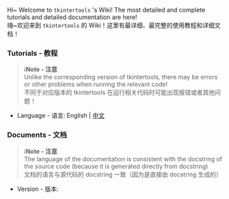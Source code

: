 Hi~ Welcome to `tkintertools` 's Wiki!
The most detailed and complete tutorials and detailed documentation are here!  
嗨~欢迎来到 `tkintertools` 的 Wiki！这里有最详细、最完整的使用教程和详细文档！

### Tutorials - 教程

> ℹ️**Note - 注意**  
> Unlike the corresponding version of tkintertools, there may be errors or other problems when running the relevant code!  
> 不同于对应版本的 tkintertools 在运行相关代码时可能出现报错或者其他问题！

* Language - 语言: English \| [中文](tutorials/zh/README.md)

### Documents - 文档

> ℹ️**Note - 注意**  
> The language of the documentation is consistent with the docstring of the source code (because it is generated directly from docstring)  
> 文档的语言与源代码的 docstring 一致（因为是直接由 docstring 生成的）

* Version - 版本:
